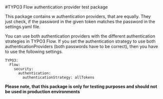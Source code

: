 #TYPO3 Flow authentication provider test package

This package contains w authentication providers, that are equally. They just check, if the password
in the given token matches the password in the settings.yaml file.

You can use both authentication providers with the different authentication strategies in TYPO3 Flow.
If you set the authentication strategy to use both authenticationProviders (both passwords have to be 
correct), then you have to use the following settings.

```
TYPO3:
  Flow:
    security:
      authentication:
        authenticationStrategy: allTokens
```

**Please note, that this package is only for testing purposes and should not be used in production environments**




